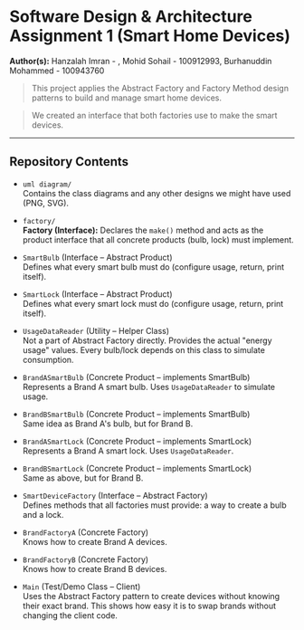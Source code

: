 # Software Design & Architecture Assignment 1 (Smart Home Devices)

**Author(s):** Hanzalah Imran - , Mohid Sohail - 100912993, Burhanuddin Mohammed - 100943760

> This project applies the Abstract Factory and Factory Method design patterns to build and manage smart home devices.

> We created an interface that both factories use to make the smart devices.
---

## Repository Contents

- `uml diagram/`  
  Contains the class diagrams and any other designs we might have used (PNG, SVG).

- `factory/`  
  **Factory (Interface):** Declares the `make()` method and acts as the product interface that all concrete products (bulb, lock) must implement.

- `SmartBulb` (Interface – Abstract Product)  
  Defines what every smart bulb must do (configure usage, return, print itself).

- `SmartLock` (Interface – Abstract Product)  
  Defines what every smart lock must do (configure usage, return, print itself).

- `UsageDataReader` (Utility – Helper Class)  
  Not a part of Abstract Factory directly. Provides the actual "energy usage" values. Every bulb/lock depends on this class to simulate consumption.

- `BrandASmartBulb` (Concrete Product – implements SmartBulb)  
  Represents a Brand A smart bulb. Uses `UsageDataReader` to simulate usage.

- `BrandBSmartBulb` (Concrete Product – implements SmartBulb)  
  Same idea as Brand A's bulb, but for Brand B.

- `BrandASmartLock` (Concrete Product – implements SmartLock)  
  Represents a Brand A smart lock. Uses `UsageDataReader`.

- `BrandBSmartLock` (Concrete Product – implements SmartLock)  
  Same as above, but for Brand B.

- `SmartDeviceFactory` (Interface – Abstract Factory)  
  Defines methods that all factories must provide: a way to create a bulb and a lock.

- `BrandFactoryA` (Concrete Factory)  
  Knows how to create Brand A devices.

- `BrandFactoryB` (Concrete Factory)  
  Knows how to create Brand B devices.

- `Main` (Test/Demo Class – Client)  
  Uses the Abstract Factory pattern to create devices without knowing their exact brand. This shows how easy it is to swap brands without changing the client code.
